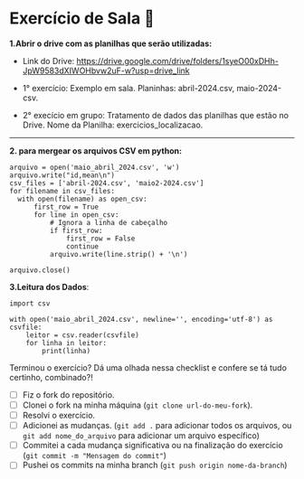 # Exercício de Sala 🏫  

**1.Abrir o drive com as planilhas que serão utilizadas:**
- Link do Drive: https://drive.google.com/drive/folders/1syeO00xDHh-JpW9583dXIWOHbvw2uF-w?usp=drive_link

- 1° exercício: Exemplo em sala. Planinhas: abril-2024.csv, maio-2024-csv.
- 2° execício em grupo: Tratamento de dados das planilhas que estão no Drive. Nome da Planilha: exercicios_localizacao.
---
**2. para mergear os arquivos CSV em python:**
  ```
arquivo = open('maio_abril_2024.csv', 'w')
arquivo.write("id,mean\n")
csv_files = ['abril-2024.csv', 'maio2-2024.csv']
for filename in csv_files:
    with open(filename) as open_csv:
        first_row = True  
        for line in open_csv:
            # Ignora a linha de cabeçalho
            if first_row:
                first_row = False
                continue
            arquivo.write(line.strip() + '\n')  

arquivo.close()
```
**3.Leitura dos Dados**:

```
import csv  

with open('maio_abril_2024.csv', newline='', encoding='utf-8') as csvfile:
    leitor = csv.reader(csvfile) 
    for linha in leitor:
        print(linha)
```
Terminou o exercício? Dá uma olhada nessa checklist e confere se tá tudo certinho, combinado?!

- [ ] Fiz o fork do repositório.
- [ ] Clonei o fork na minha máquina (`git clone url-do-meu-fork`).
- [ ] Resolvi o exercício.
- [ ] Adicionei as mudanças. (`git add .` para adicionar todos os arquivos, ou `git add nome_do_arquivo` para adicionar um arquivo específico)
- [ ] Commitei a cada mudança significativa ou na finalização do exercício (`git commit -m "Mensagem do commit"`)
- [ ] Pushei os commits na minha branch (`git push origin nome-da-branch`)
